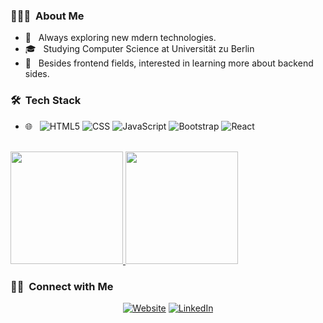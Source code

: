 



<h3> 👨🏻‍💻 &nbsp;About Me </h3>

- 🤔 &nbsp; Always exploring new mdern technologies.
- 🎓 &nbsp; Studying Computer Science at Universität zu Berlin
- 🌱 &nbsp; Besides frontend fields, interested in learning more about backend sides.

<h3> 🛠 &nbsp;Tech Stack</h3>

- 🌐 &nbsp;
  ![HTML5](https://img.shields.io/badge/-HTML5-333333?style=flat&logo=HTML5)
  ![CSS](https://img.shields.io/badge/-CSS-333333?style=flat&logo=CSS3&logoColor=1572B6)
  ![JavaScript](https://img.shields.io/badge/-JavaScript-333333?style=flat&logo=javascript)
  ![Bootstrap](https://img.shields.io/badge/-Bootstrap-333333?style=flat&logo=bootstrap&logoColor=563D7C)
  ![React](https://img.shields.io/badge/-React-333333?style=flat&logo=react)

<br/>

<a href="https://github.com/AVS1508">
  <img height="180em" src="https://github-readme-stats.vercel.app/api?username=Mikerr21&theme=buefy&show_icons=true" />
  <img height="180em" src="https://github-readme-stats.vercel.app/api/top-langs/?username=Mikerr21&theme=buefy&layout=compact" />
</a>

<br/>

<h3> 🤝🏻 &nbsp;Connect with Me </h3>

<p align="center">
<a href="https://www.azizdeg.netlify.app/"><img alt="Website" src="https://img.shields.io/badge/Website-www.azizdegh.netlify.app-blue?style=flat-square&logo=google-chrome"></a>
<a href="https://www.linkedin.com/in/mikerr21/"><img alt="LinkedIn" src="https://img.shields.io/badge/LinkedIn-Aziz%20Deghais-blue?style=flat-square&logo=linkedin"></a>

</p>

